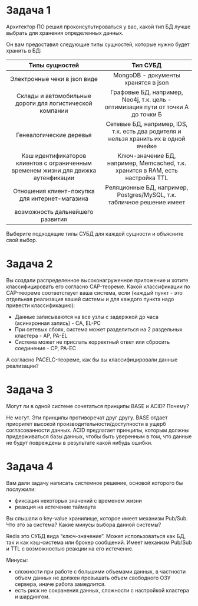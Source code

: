 #  Задача 1

Архитектор ПО решил проконсультироваться у вас, какой тип БД лучше выбрать для хранения определенных данных.

Он вам предоставил следующие типы сущностей, которые нужно будет хранить в БД:

| Типы сущностей | Тип СУБД |
|:--------------:|:--------:|
| Электронные чеки в json виде | MongoDB - документы хранятся в json |
| Склады и автомобильные дороги для логистической компании | Графовые БД, например, Neo4j, т.к. цель - оптимизация пути от точки А до точки Б |
| Генеалогические деревья | Сетевые БД, например, IDS, т.к. есть два родителя и нельзя хранить их в одной ячейке |
| Кэш идентификаторов клиентов с ограниченным временем жизни для движка аутенфикации | Ключ-значение БД, например, Memcached, т.к. хранится в RAM, есть настройка TTL |
| Отношения клиент-покупка для интернет-магазина | Реляционные БД, например, Postgres/MySQL, т.к. табличное решение имеет
возможность дальнейшего развития |

Выберите подходящие типы СУБД для каждой сущности и объясните свой выбор.

#  Задача 2

Вы создали распределенное высоконагруженное приложение и хотите классифицировать его согласно CAP-теореме. Какой классификации по CAP-теореме соответствует ваша система, если (каждый пункт - это отдельная реализация вашей системы и для каждого пункта надо привести классификацию):

- Данные записываются на все узлы с задержкой до часа (асинхронная запись) - CA, EL-PC
- При сетевых сбоях, система может разделиться на 2 раздельных кластера - AP, PA-EL
- Система может не прислать корректный ответ или сбросить соединение - CP, PA-EC

А согласно PACELC-теореме, как бы вы классифицировали данные реализации?

#  Задача 3

Могут ли в одной системе сочетаться принципы BASE и ACID? Почему?

Не могут. Эти принципы противоречат друг другу. 
BASE отдает приоритет высокой производительности/доступности в ущерб согласованности данных.
ACID предлагает принципы, которым должны придерживаться базы данных, чтобы быть уверенным в том, что данные не будут повреждены в результате какой нибудь ошибки.

#  Задача 4

Вам дали задачу написать системное решение, основой которого бы послужили:

- фиксация некоторых значений с временем жизни
- реакция на истечение таймаута

Вы слышали о key-value хранилище, которое имеет механизм Pub/Sub. Что это за система? Какие минусы выбора данной системы?

Redis  это СУБД вида “ключ-значение”. Может использоваться как БД, так и как кэш-система или брокер сообщений.
Имеет механизм Pub/Sub и TTL с возможностью реакции на его истечение.

Минусы: 
- сложности при работе с большими объемами данных, в частности объем данных не должен превышать объем свободного ОЗУ сервера, иначе работа замедлится. 
- есть риск не сохранения данных, сложности с настройкой кластера и шардингом. 
